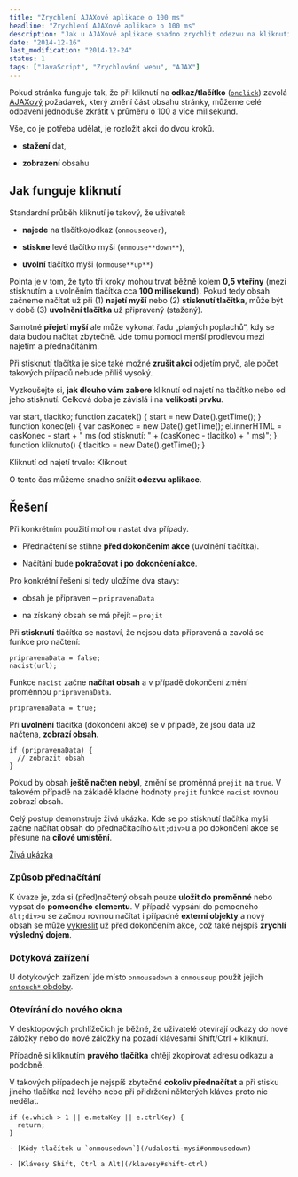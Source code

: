 ```yaml
---
title: "Zrychlení AJAXové aplikace o 100 ms"
headline: "Zrychlení AJAXové aplikace o 100 ms"
description: "Jak u AJAXové aplikace snadno zrychlit odezvu na kliknutí o 100 milisekund."
date: "2014-12-16"
last_modification: "2014-12-24"
status: 1
tags: ["JavaScript", "Zrychlování webu", "AJAX"]
---
```


Pokud stránka funguje tak, že při kliknutí na **odkaz/tlačítko** ([`onclick`](/udalosti-mysi#oncick)) zavolá [AJAXový](/ajax) požadavek, který změní část obsahu stránky, můžeme celé odbavení jednoduše zkrátit v průměru o 100 a více milisekund.

Vše, co je potřeba udělat, je rozložit akci do dvou kroků.

  - **stažení** dat,

  - **zobrazení** obsahu

## Jak funguje kliknutí

Standardní průběh kliknutí je takový, že uživatel:

  - **najede** na tlačítko/odkaz (`onmouseover`),

  - **stiskne** levé tlačítko myši (`onmouse**down**`),

  - **uvolní** tlačítko myši (`onmouse**up**`)

Pointa je v tom, že tyto tři kroky mohou trvat běžně kolem **0,5 vteřiny** (mezi stisknutím a uvolněním tlačítka cca **100 milisekund**). Pokud tedy obsah začneme načítat už při (1) **najetí myší** nebo (2) **stisknutí tlačítka**, může být v době (3) **uvolnění tlačítka** už připravený (stažený).

Samotné **přejetí myší** ale může vykonat řadu „planých poplachů“, kdy se data budou načítat zbytečně. Jde tomu pomoci menší prodlevou mezi najetím a přednačítáním.

Při stisknutí tlačítka je sice také možné **zrušit akci** odjetím pryč, ale počet takových případů nebude příliš vysoký.

Vyzkoušejte si, **jak dlouho vám zabere** kliknutí od najetí na tlačítko nebo od jeho stisknutí. Celková doba je závislá i na **velikosti prvku**.

var start, tlacitko;
function zacatek() {
    start = new Date().getTime();
}
function konec(el) {
    var casKonec = new Date().getTime();
    el.innerHTML = casKonec - start + " ms (od stisknutí: " + (casKonec - tlacitko) + " ms)";
}
function kliknuto() {
    tlacitko = new Date().getTime();
}

Kliknutí od najetí trvalo: Kliknout

O tento čas můžeme snadno snížit **odezvu aplikace**.

## Řešení

Při konkrétním použití mohou nastat dva případy.

  - Přednačtení se stihne **před dokončením akce** (uvolnění tlačítka).

  - Načítání bude **pokračovat i po dokončení akce**.

Pro konkrétní řešení si tedy uložíme dva stavy:

  - obsah je připraven – `pripravenaData`

  - na získaný obsah se má přejít – `prejit`

Při **stisknutí** tlačítka se nastaví, že nejsou data připravená a zavolá se funkce pro načtení:

```
pripravenaData = false;
nacist(url);
```

Funkce `nacist` začne **načítat obsah** a v případě dokončení změní proměnnou `pripravenaData`.

```
pripravenaData = true;
```

Při **uvolnění** tlačítka (dokončení akce) se v případě, že jsou data už načtena, **zobrazí obsah**.

```
if (pripravenaData) {
  // zobrazit obsah
}
```

Pokud by obsah **ještě načten nebyl**, změní se proměnná `prejit` na `true`. V takovém případě na základě kladné hodnoty `prejit` funkce `nacist` rovnou zobrazí obsah.

Celý postup demonstruje živá ukázka. Kde se po stisknutí tlačítka myši začne načítat obsah do přednačítacího `&lt;div>`u a po dokončení akce se přesune na **cílové umístění**.

[Živá ukázka](http://kod.djpw.cz/bzib)

### Způsob přednačítání

K úvaze je, zda si (před)načtený obsah pouze **uložit do proměnné** nebo vypsat do **pomocného elementu**. V případě vypsání do pomocného `&lt;div>`u se začnou rovnou načítat i případné **externí objekty** a nový obsah se může [vykreslit](/vykreslovani) už před dokončením akce, což také nejspíš **zrychlí výsledný dojem**.

### Dotyková zařízení

U dotykových zařízení jde místo `onmousedown` a `onmouseup` použít  jejich [`ontouch*` obdoby](/udalosti-mysi#dotykove).

### Otevírání do nového okna

V desktopových prohlížečích je běžné, že uživatelé otevírají odkazy do nové záložky nebo do nové záložky na pozadí klávesami Shift/Ctrl + kliknutí.

Případně si kliknutím **pravého tlačítka** chtějí zkopírovat adresu odkazu a podobně.

V takových případech je nejspíš zbytečné **cokoliv přednačítat** a při stisku jiného tlačítka než levého nebo při přidržení některých kláves proto nic nedělat.

```
if (e.which > 1 || e.metaKey || e.ctrlKey) {
  return;
}
```

    - [Kódy tlačítek u `onmousedown`](/udalosti-mysi#onmousedown)

    - [Klávesy Shift, Ctrl a Alt](/klavesy#shift-ctrl)